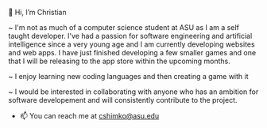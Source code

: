 👋 Hi, I’m Christian

~ I'm not as much of a computer science student at ASU as I am a self taught developer. I've had a passion for software engineering and artificial intelligence since a very young age and I am currently developing websites and web apps. I have just finished developing a few smaller games and one that I will be releasing to the app store within the upcoming months.

~ I enjoy learning new coding languages and then creating a game with it

~ I would be interested in collaborating with anyone who has an ambition for software developement and will consistently contribute to the project. 

- 📫 You can reach me at cshimko@asu.edu


